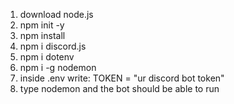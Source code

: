 1. download node.js
2. npm init -y
3. npm install
4. npm i discord.js
5. npm i dotenv
6. npm i -g nodemon
7. inside .env write: TOKEN = "ur discord bot token"
8. type nodemon and the bot should be able to run


